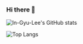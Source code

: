 ### Hi there 👋

<!--
**In-Gyu-Lee/In-Gyu-Lee** is a ✨ _special_ ✨ repository because its `README.md` (this file) appears on your GitHub profile.

Here are some ideas to get you started:

- 🔭 I’m currently working on ...
- 🌱 I’m currently learning ...
- 👯 I’m looking to collaborate on ...
- 🤔 I’m looking for help with ...
- 💬 Ask me about ...
- 📫 How to reach me: ...
- 😄 Pronouns: ...
- ⚡ Fun fact: ...
-->
![In-Gyu-Lee's GitHub stats](https://github-readme-stats.vercel.app/api?username=In-Gyu-Lee&show_icons=true&theme=radical)

![Top Langs](https://github-readme-stats.vercel.app/api/top-langs/?username=In-Gyu-Lee&layout=compact)
